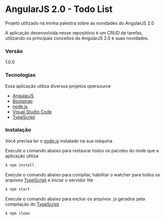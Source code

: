 # AngularJS 2.0 - Todo List

Projeto utilizado na minha palestra sobre as novidades do AngularJS 2.0

A aplicação desenvolvida nesse repositório é um CRUD de tarefas, utilizando os principais conceitos do AngularJS 2.0 e suas novidades.

### Versão
1.0.0

### Tecnologias
Essa aplicação utiliza diversos projetos opersource

* [AngularJS]
* [Bootstrap]
* [node.js]
* [Visual Studio Code]
* [TypeScript]

### Instalação

Você precisa ter o [node.js] instalado na sua máquina

Execute o comando abaixo para restaurar todos os pacotes do node que a aplicação utiliza
```sh
$ npm install
```

Execute o comando abaixo para compilar, habilitar o watcher para todos os arquivos [TypeScript] e iniciar o servidor lite
```sh
$ npm start
```

Execute o comando abaixo para excluir os arquivos .js gerados pela compilação do [TypeScript]
```sh
$ npm clean
```

[//]: # (These are reference links used in the body of this note and get stripped out when the markdown processor does its job. There is no need to format nicely because it shouldn't be seen. Thanks SO - http://stackoverflow.com/questions/4823468/store-comments-in-markdown-syntax)


   [node.js]: <http://nodejs.org>
   [Visual Studio Code]: <https://code.visualstudio.com/>
   [Bootstrap]: <http://getbootstrap.com/>
   [AngularJS]: <https://angular.io/>
   [TypeScript]: <http://www.typescriptlang.org/>


